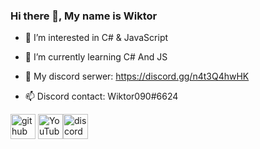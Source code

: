 ### Hi there 👋, My name is Wiktor

- 👀 I’m interested in C# & JavaScript
- 🌱 I’m currently learning C# And JS


- 💬 My discord serwer: https://discord.gg/n4t3Q4hwHK
- 📫 Discord contact: Wiktor090#6624

[<img src='https://cdn.jsdelivr.net/npm/simple-icons@3.0.1/icons/github.svg' alt='github' height='40'>](https://github.com/Wiktor090)  [<img src='https://cdn.jsdelivr.net/npm/simple-icons@3.0.1/icons/youtube.svg' alt='YouTube' height='40'>](https://www.youtube.com/channel/UCjacORkQ-CCsRR7Aol7bfgw)[<img src='https://cdn.jsdelivr.net/npm/simple-icons@3.0.1/icons/discord.svg' alt='discord' height='40'>](https://discord.gg/n4t3Q4hwHK)   

